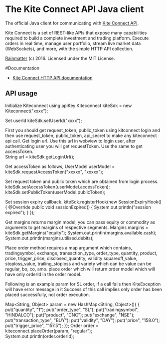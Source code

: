 # The Kite Connect API Java client
The official Java client for communicating with [Kite Connect API](https://kite.trade).

Kite Connect is a set of REST-like APIs that expose many capabilities required to build a complete investment and trading platform. Execute orders in real time, manage user portfolio, stream live market data (WebSockets), and more, with the simple HTTP API collection.

[Rainmatter](http://rainmatter.com) (c) 2016. Licensed under the MIT License.

#Documentation
- [Kite Connect HTTP API documentation](https://kite.trade/docs/connect/v1)

## API usage
Initialize Kiteconnect using apiKey
Kiteconnect kiteSdk = new Kiteconnect("xxxx");

Set userId
kiteSdk.setUserId("xxxx");

First you should get request_token, public_token using kitconnect login and then use request_token, public_token, api_secret to make any kiteconnect api call.
Get login url. Use this url in webview to login user, after authenticating user you will get requestToken. Use the same to get accessToken.  
String url = kiteSdk.getLoginUrl();

Get accessToken as follows,
UserModel userModel =  kiteSdk.requestAccessToken("xxxxx", "xxxxx");

Set request token and public token which are obtained from login process.
kiteSdk.setAccessToken(userModel.accessToken);
kiteSdk.setPublicToken(userModel.publicToken);

Set session expiry callback.
kiteSdk.registerHook(new SessionExpiryHook() {
    @Override
    public void sessionExpired() {
    System.out.println("session expired");                    }
});

Get margins returns margin model, you can pass equity or commodity as arguments to get margins of respective segments.
Margins margins = kiteSdk.getMargins("equity");
System.out.println(margins.available.cash);
System.out.println(margins.utilised.debits);

Place order method requires a map argument which contains,
tradingsymbol, exchange, transaction_type, order_type, quantity, product, price, trigger_price, disclosed_quantity, validity
squareoff_value, stoploss_value, trailing_stoploss
and variety  which can be value can be regular, bo, co, amo.
place order which will return order model which will have only orderId in the order model.

Following is an example param for SL order,
if a call fails then KiteException will have error message in it
Success of this call implies only order has been placed successfully, not order execution.

Map<String, Object> param = new HashMap<String, Object>(){
   {
        put("quantity", "1");
        put("order_type", "SL");
        put("tradingsymbol", "HINDALCO");
        put("product", "CNC");
        put("exchange", "NSE");
        put("transaction_type", "BUY");
        put("validity", "DAY");
        put("price", "158.0");
        put("trigger_price", "157.5");
    }};
Order order = kiteconnect.placeOrder(param, "regular");
System.out.println(order.orderId);